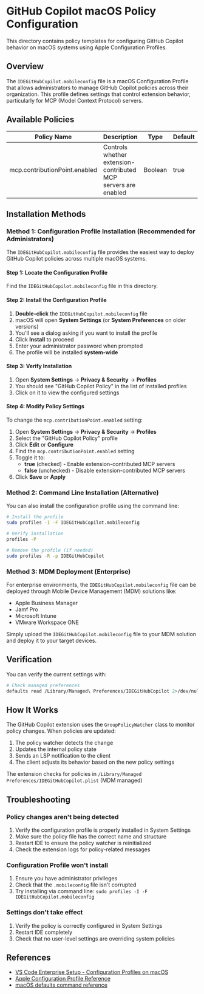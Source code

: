 # GitHub Copilot macOS Policy Configuration

This directory contains policy templates for configuring GitHub Copilot behavior on macOS systems using Apple Configuration Profiles.

## Overview

The `IDEGitHubCopilot.mobileconfig` file is a macOS Configuration Profile that allows administrators to manage GitHub Copilot policies across their organization. This profile defines settings that control extension behavior, particularly for MCP (Model Context Protocol) servers.

## Available Policies

| Policy Name | Description | Type | Default |
|-------------|-------------|------|---------|
| mcp.contributionPoint.enabled | Controls whether extension-contributed MCP servers are enabled | Boolean | true |

## Installation Methods

### Method 1: Configuration Profile Installation (Recommended for Administrators)

The `IDEGitHubCopilot.mobileconfig` file provides the easiest way to deploy GitHub Copilot policies across multiple macOS systems.

#### Step 1: Locate the Configuration Profile
Find the `IDEGitHubCopilot.mobileconfig` file in this directory.

#### Step 2: Install the Configuration Profile
1. **Double-click** the `IDEGitHubCopilot.mobileconfig` file
2. macOS will open **System Settings** (or **System Preferences** on older versions)
3. You'll see a dialog asking if you want to install the profile
4. Click **Install** to proceed
5. Enter your administrator password when prompted
6. The profile will be installed **system-wide**

#### Step 3: Verify Installation
1. Open **System Settings** → **Privacy & Security** → **Profiles**
2. You should see "GitHub Copilot Policy" in the list of installed profiles
3. Click on it to view the configured settings

#### Step 4: Modify Policy Settings
To change the `mcp.contributionPoint.enabled` setting:

1. Open **System Settings** → **Privacy & Security** → **Profiles**
2. Select the "GitHub Copilot Policy" profile
3. Click **Edit** or **Configure**
4. Find the `mcp.contributionPoint.enabled` setting
5. Toggle it to:
   - **true** (checked) - Enable extension-contributed MCP servers
   - **false** (unchecked) - Disable extension-contributed MCP servers
6. Click **Save** or **Apply**

### Method 2: Command Line Installation (Alternative)

You can also install the configuration profile using the command line:

```bash
# Install the profile
sudo profiles -I -F IDEGitHubCopilot.mobileconfig

# Verify installation
profiles -P

# Remove the profile (if needed)
sudo profiles -R -p IDEGitHubCopilot
```

### Method 3: MDM Deployment (Enterprise)

For enterprise environments, the `IDEGitHubCopilot.mobileconfig` file can be deployed through Mobile Device Management (MDM) solutions like:

- Apple Business Manager
- Jamf Pro
- Microsoft Intune
- VMware Workspace ONE

Simply upload the `IDEGitHubCopilot.mobileconfig` file to your MDM solution and deploy it to your target devices.

## Verification

You can verify the current settings with:

```bash
# Check managed preferences
defaults read /Library/Managed\ Preferences/IDEGitHubCopilot 2>/dev/null || echo "No managed settings found"
```

## How It Works

The GitHub Copilot extension uses the `GroupPolicyWatcher` class to monitor policy changes. When policies are updated:

1. The policy watcher detects the change
2. Updates the internal policy state
3. Sends an LSP notification to the client
4. The client adjusts its behavior based on the new policy settings

The extension checks for policies in `/Library/Managed Preferences/IDEGitHubCopilot.plist` (MDM managed)

## Troubleshooting

### Policy changes aren't being detected
1. Verify the configuration profile is properly installed in System Settings
2. Make sure the policy file has the correct name and structure
3. Restart IDE to ensure the policy watcher is reinitialized
4. Check the extension logs for policy-related messages

### Configuration Profile won't install
1. Ensure you have administrator privileges
2. Check that the `.mobileconfig` file isn't corrupted
3. Try installing via command line: `sudo profiles -I -F IDEGitHubCopilot.mobileconfig`

### Settings don't take effect
1. Verify the policy is correctly configured in System Settings
2. Restart IDE completely
3. Check that no user-level settings are overriding system policies

## References

- [VS Code Enterprise Setup - Configuration Profiles on macOS](https://code.visualstudio.com/docs/setup/enterprise#_configuration-profiles-on-macos)
- [Apple Configuration Profile Reference](https://developer.apple.com/documentation/devicemanagement/configuring_multiple_devices_using_profiles)
- [macOS defaults command reference](https://ss64.com/osx/defaults.html)